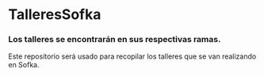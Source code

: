 # TalleresSofka
### Los talleres se encontrarán en sus respectivas ramas.

Este repositorio será usado para recopilar los talleres que se van realizando en Sofka.


